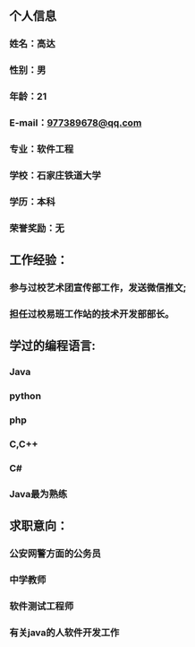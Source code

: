 ## 个人信息
###   姓名：高达
###   性别：男
###   年龄：21
###   E-mail：977389678@qq.com
###   专业：软件工程
###   学校：石家庄铁道大学
###   学历：本科
###   荣誉奖励：无

## 工作经验：
###   参与过校艺术团宣传部工作，发送微信推文;
###   担任过校易班工作站的技术开发部部长。

## 学过的编程语言:
###   Java
###   python
###   php
###   C,C++
###   C#
###   Java最为熟练

## 求职意向：
###   公安网警方面的公务员
###   中学教师
###   软件测试工程师
###   有关java的人软件开发工作
